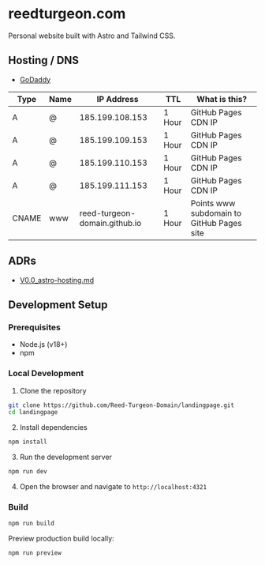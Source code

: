 # reedturgeon.com

Personal website built with Astro and Tailwind CSS.

## Hosting / DNS

- [GoDaddy](https://dcc.godaddy.com/control/dnsmanagement?domainName=reedturgeon.com)

| Type  | Name  | IP Address                    | TTL       | What is this?                             | 
| ---   | ---   | ---                           | ---       | ---                                       |
| A     | @     | 185.199.108.153	            | 1 Hour    | GitHub Pages CDN IP                       |
| A     | @     | 185.199.109.153               | 1 Hour    | GitHub Pages CDN IP                       |
| A     | @     | 185.199.110.153               | 1 Hour    | GitHub Pages CDN IP                       |
| A     | @     | 185.199.111.153               | 1 Hour    | GitHub Pages CDN IP                       |
| CNAME | www   | reed-turgeon-domain.github.io | 1 Hour    | Points www subdomain to GitHub Pages site |

## ADRs

- [V0.0_astro-hosting.md](./DOCS/ADRs/V0.0_astro-hosting.md)

## Development Setup

### Prerequisites
- Node.js (v18+)
- npm

### Local Development

1. Clone the repository

```bash
git clone https://github.com/Reed-Turgeon-Domain/landingpage.git
cd landingpage
```

2. Install dependencies

```bash
npm install
```

3. Run the development server

```bash
npm run dev
```

4. Open the browser and navigate to `http://localhost:4321`

### Build

```bash
npm run build
```

Preview production build locally:

```bash
npm run preview
```


